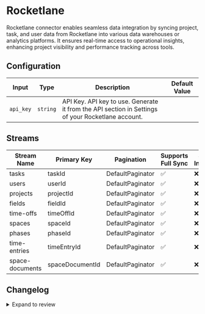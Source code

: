 # Rocketlane
Rocketlane connector  enables seamless data integration by syncing project, task, and user data from Rocketlane into various data warehouses or analytics platforms. It ensures real-time access to operational insights, enhancing project visibility and performance tracking across tools.

## Configuration

| Input | Type | Description | Default Value |
|-------|------|-------------|---------------|
| `api_key` | `string` | API Key. API key to use. Generate it from the API section in Settings of your Rocketlane account. |  |

## Streams
| Stream Name | Primary Key | Pagination | Supports Full Sync | Supports Incremental |
|-------------|-------------|------------|---------------------|----------------------|
| tasks | taskId | DefaultPaginator | ✅ |  ❌  |
| users | userId | DefaultPaginator | ✅ |  ❌  |
| projects | projectId | DefaultPaginator | ✅ |  ❌  |
| fields | fieldId | DefaultPaginator | ✅ |  ❌  |
| time-offs | timeOffId | DefaultPaginator | ✅ |  ❌  |
| spaces | spaceId | DefaultPaginator | ✅ |  ❌  |
| phases | phaseId | DefaultPaginator | ✅ |  ❌  |
| time-entries | timeEntryId | DefaultPaginator | ✅ |  ❌  |
| space-documents | spaceDocumentId | DefaultPaginator | ✅ |  ❌  |

## Changelog

<details>
  <summary>Expand to review</summary>

| Version          | Date              | Pull Request | Subject        |
|------------------|-------------------|--------------|----------------|
| 0.0.28 | 2025-07-26 | [63983](https://github.com/airbytehq/airbyte/pull/63983) | Update dependencies |
| 0.0.27 | 2025-07-19 | [63619](https://github.com/airbytehq/airbyte/pull/63619) | Update dependencies |
| 0.0.26 | 2025-07-12 | [63043](https://github.com/airbytehq/airbyte/pull/63043) | Update dependencies |
| 0.0.25 | 2025-06-28 | [62284](https://github.com/airbytehq/airbyte/pull/62284) | Update dependencies |
| 0.0.24 | 2025-06-21 | [61817](https://github.com/airbytehq/airbyte/pull/61817) | Update dependencies |
| 0.0.23 | 2025-06-14 | [61313](https://github.com/airbytehq/airbyte/pull/61313) | Update dependencies |
| 0.0.22 | 2025-05-24 | [60526](https://github.com/airbytehq/airbyte/pull/60526) | Update dependencies |
| 0.0.21 | 2025-05-11 | [60210](https://github.com/airbytehq/airbyte/pull/60210) | Update dependencies |
| 0.0.20 | 2025-05-04 | [59587](https://github.com/airbytehq/airbyte/pull/59587) | Update dependencies |
| 0.0.19 | 2025-04-27 | [59017](https://github.com/airbytehq/airbyte/pull/59017) | Update dependencies |
| 0.0.18 | 2025-04-19 | [58445](https://github.com/airbytehq/airbyte/pull/58445) | Update dependencies |
| 0.0.17 | 2025-04-12 | [58009](https://github.com/airbytehq/airbyte/pull/58009) | Update dependencies |
| 0.0.16 | 2025-04-05 | [57344](https://github.com/airbytehq/airbyte/pull/57344) | Update dependencies |
| 0.0.15 | 2025-03-29 | [56763](https://github.com/airbytehq/airbyte/pull/56763) | Update dependencies |
| 0.0.14 | 2025-03-22 | [56192](https://github.com/airbytehq/airbyte/pull/56192) | Update dependencies |
| 0.0.13 | 2025-03-08 | [55059](https://github.com/airbytehq/airbyte/pull/55059) | Update dependencies |
| 0.0.12 | 2025-02-23 | [54599](https://github.com/airbytehq/airbyte/pull/54599) | Update dependencies |
| 0.0.11 | 2025-02-15 | [53980](https://github.com/airbytehq/airbyte/pull/53980) | Update dependencies |
| 0.0.10 | 2025-02-08 | [53470](https://github.com/airbytehq/airbyte/pull/53470) | Update dependencies |
| 0.0.9 | 2025-02-01 | [52964](https://github.com/airbytehq/airbyte/pull/52964) | Update dependencies |
| 0.0.8 | 2025-01-25 | [52506](https://github.com/airbytehq/airbyte/pull/52506) | Update dependencies |
| 0.0.7 | 2025-01-18 | [51908](https://github.com/airbytehq/airbyte/pull/51908) | Update dependencies |
| 0.0.6 | 2025-01-11 | [51330](https://github.com/airbytehq/airbyte/pull/51330) | Update dependencies |
| 0.0.5 | 2024-12-28 | [50688](https://github.com/airbytehq/airbyte/pull/50688) | Update dependencies |
| 0.0.4 | 2024-12-21 | [50227](https://github.com/airbytehq/airbyte/pull/50227) | Update dependencies |
| 0.0.3 | 2024-12-14 | [49673](https://github.com/airbytehq/airbyte/pull/49673) | Update dependencies |
| 0.0.2 | 2024-12-12 | [49068](https://github.com/airbytehq/airbyte/pull/49068) | Update dependencies |
| 0.0.1 | 2024-11-08 | | Initial release by [@bishalbera](https://github.com/bishalbera) via Connector Builder |

</details>
